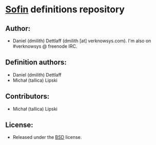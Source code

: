 # [Sofin](http://verknowsys.github.io/sofin/) definitions repository

## Author:
* Daniel (dmilith) Dettlaff (dmilith [at] verknowsys.com). I'm also on #verknowsys @ freenode IRC.


## Definition authors:
* Daniel (dmilith) Dettlaff
* Michał (tallica) Lipski


## Contributors:
* Michał (tallica) Lipski


## License:
* Released under the [BSD](http://opensource.org/licenses/BSD-2-Clause) license.

